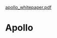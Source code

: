 [apollo_whitepaper.pdf](https://github.com/mahdi-754/Apollo/files/6335266/apollo_whitepaper.pdf)
# Apollo
